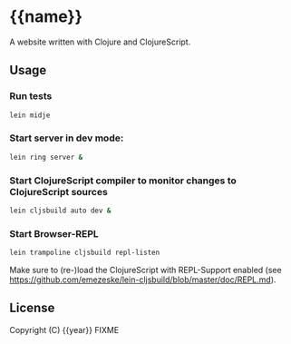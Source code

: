 # {{name}}

A website written with Clojure and ClojureScript.

## Usage

### Run tests
```bash
lein midje
```

### Start server in dev mode:
```bash
lein ring server &
```

### Start ClojureScript compiler to monitor changes to ClojureScript sources
```bash
lein cljsbuild auto dev &
```

### Start Browser-REPL
```bash
lein trampoline cljsbuild repl-listen
```
Make sure to (re-)load the ClojureScript with REPL-Support enabled (see https://github.com/emezeske/lein-cljsbuild/blob/master/doc/REPL.md).

## License

Copyright (C) {{year}} FIXME


